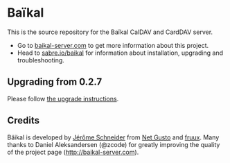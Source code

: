 Baïkal
======

This is the source repository for the Baïkal CalDAV and CardDAV server.

* Go to [baikal-server.com][1] to get more information about this project.
* Head to [sabre.io/baikal][2] for information about installation, upgrading
  and troubleshooting.

Upgrading from 0.2.7
--------------------

Please follow [the upgrade instructions][5].

Credits
-------

Bäikal is developed by [Jérôme Schneider][3] from [Net Gusto][3] and [fruux][4].
Many thanks to Daniel Aleksandersen (@zcode) for greatly improving the quality of the project page (http://baikal-server.com).

[1]: http://baikal-server.com/
[2]: http://sabre.io/baikal/
[3]: http://netgusto.com/
[4]: https://fruux.com/
[5]: http://sabre.io/baikal/upgrade/
